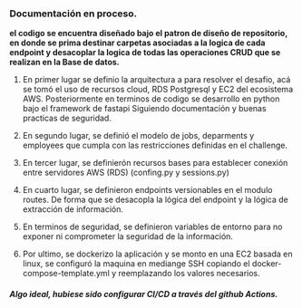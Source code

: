 ### Documentación en proceso.


 **el codigo se encuentra diseñado bajo el patron de diseño de repositorio, en donde se prima destinar carpetas asociadas a la logica de cada endpoint y desacoplar la logica de todas las operaciones CRUD que se realizan en la Base de datos.**


1. En primer lugar se definio la arquitectura a para resolver el desafio, acá se tomó el uso de recursos cloud, RDS Postgresql y EC2 del ecosistema AWS. Posteriormente en terminos de codigo se desarrollo en python bajo el framework de fastapi Siguiendo documentación y buenas practicas de seguridad.

2. En segundo lugar, se definió el modelo de jobs, deparments y employees que cumpla con las restricciones definidas en el challenge.

3. En tercer lugar, se definierón recursos bases para establecer conexión entre servidores AWS (RDS) (confing.py y sessions.py)

4. En cuarto lugar, se definieron endpoints versionables en el modulo routes. De forma que se desacopla la lógica del endpoint y la lógica de extracción de información.

5. En terminos de seguridad, se definieron variables de entorno para no exponer ni comprometer la seguridad de la información.

6. Por ultimo, se dockerizo la aplicación y se monto en una EC2 basada en linux, se configuró la maquina en mediange SSH copiando el docker-compose-template.yml y reemplazando los valores necesarios.


##### Algo ideal, hubiese sido configurar CI/CD a través del github Actions.
